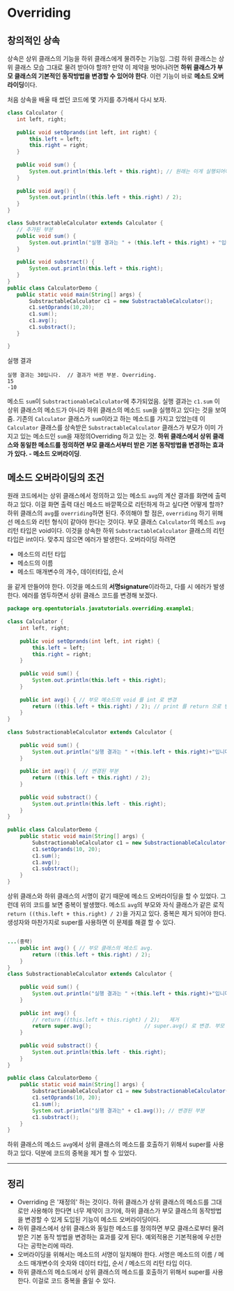# Overriding
## 창의적인 상속
 상속은 상위 클래스의 기능을 하위 클래스에게 물려주는 기능임. 그럼 하위 클래스는 상위 클래스 모습 그대로 물려 받아야 할까? 
 만약 이 제약을 벗어나려면 **하위 클래스가 부모 클래스의 기본적인 동작방법을 변경할 수 있어야 한다**. 이런 기능이 바로 **메소드 오버라이딩**이다.
    
 처음 상속을 배울 때 썼던 코드에 몇 가지를 추가해서 다시 보자.
 ```java
 class Calculator {
	int left, right;
	
	public void setOprands(int left, int right) {
		this.left = left;
		this.right = right;
	}
	
	public void sum() {
		System.out.println(this.left + this.right); // 원래는 이게 실행되어야 하는데
	}
	
	public void avg() {
		System.out.println((this.left + this.right) / 2);
	}
}

class SubstractableCalculator extends Calculator {
	// 추가된 부분
	public void sum() { 
		System.out.println("실행 결과는 " + (this.left + this.right) + "입니다");  // 이게 실행됨(하위 클래스의 메소드)
	}
	
	public void substract() {
		System.out.println(this.left + this.right);
	}
}
public class CalculatorDemo {
	public static void main(String[] args) {
		SubstractableCalculator c1 = new SubstractableCalculator();
		c1.setOprands(10,20);
		c1.sum();
		c1.avg();
		c1.substract();
	}

}
```
실행 결과
```
실행 결과는 30입니다.  // 결과가 바뀐 부분. Overriding.
15
-10
```
메소드 `sum`이 `SubstractionableCalculator`에 추가되었음. 실행 결과는 `c1.sum` 이 상위 클래스의 메소드가 아니라 하위 클래스의 메소드 `sum`을 실행하고 있다는 것을 보여줌.
기존의 `Calculator` 클래스가 `sum`이라고 하는 메소드를 가지고 있었는데 이 `Calculator` 클래스를 상속받은 `SubstractableCalculator` 클래스가 부모가 이미 가지고 있는 메소드인
`sum`을 재정의Overriding 하고 있는 것.
**하위 클래스에서 상위 클래스와 동일한 메소드를 정의하면 부모 클래스서부터 받은 기본 동작방법을 변경하는 효과가 있다. - 메소드 오버라이딩**.   
   
## 메소드 오버라이딩의 조건
원래 코드에서는 상위 클래스에서 정의하고 있는 메소드 `avg`의 계산 결과를 화면에 출력하고 있다. 이걸 화면 출력 대신 메소드 바깥쪽으로 리턴하게 하고 싶다면 어떻게 할까?
하위 클래스의 `avg`를 `overriding`하면 된다.
주의해야 할 점은, `overriding` 하기 위해선 메소드와 리턴 형식이 같아야 한다는 것이다. 
부모 클래스 `Calculator`의 메소드 `avg` 리턴 타입은 void이다. 이것을 상속한 하위 `SubstractableCalculator` 클래스의 리턴 타입은 int이다. 맞추지 않으면 에러가 발생한다. 
오버라이딩 하려면

* 메소드의 리턴 타입
* 메소드의 이름
* 메소드 매개변수의 개수, 데이터타입, 순서

을 같게 만들어야 한다. 이것을 메소드의 **서명signature**이라하고, 다를 시 에러가 발생한다. 에러를 염두하면서 상위 클래스 코드를 변경해 보겠다.

```java
package org.opentutorials.javatutorials.overriding.example1;
 
class Calculator {
    int left, right;
 
    public void setOprands(int left, int right) {
        this.left = left;
        this.right = right;
    }
 
    public void sum() {
        System.out.println(this.left + this.right);
    }
 
    public int avg() { // 부모 메소드의 void 를 int 로 변경
        return ((this.left + this.right) / 2); // print 를 return 으로 변경
    }
}
 
class SubstractionableCalculator extends Calculator {
     
    public void sum() {
        System.out.println("실행 결과는 " +(this.left + this.right)+"입니다.");
    }
     
    public int avg() {  // 변경된 부분
        return ((this.left + this.right) / 2);
    }
     
    public void substract() {
        System.out.println(this.left - this.right);
    }
}
 
public class CalculatorDemo {
    public static void main(String[] args) {
        SubstractionableCalculator c1 = new SubstractionableCalculator();
        c1.setOprands(10, 20);
        c1.sum();
        c1.avg();
        c1.substract();
    }
}
```

상위 클래스와 하위 클래스의 서명이 같기 때문에 메소드 오버라이딩을 할 수 있었다. 그런데 위의 코드를 보면 중복이 발생했다. 
메소드 `avg`의 부모와 자식 클래스가 같은 로직`return ((this.left + this.right) / 2)`을 가지고 있다. 중복은 제거 되어야 한다. 
생성자와 마찬가지로 super를 사용하면 이 문제를 해결 할 수 있다.

```java

...(중략)
    public int avg() { // 부모 클래스의 메소드 avg.
        return ((this.left + this.right) / 2); 
    }
}
class SubstractionableCalculator extends Calculator {
     
    public void sum() {
        System.out.println("실행 결과는 " +(this.left + this.right)+"입니다.");
    }
     
    public int avg() {
    	// return ((this.left + this.right) / 2); 	제거
        return super.avg(); 				// super.avg() 로 변경. 부모 클래스의 메소드 avg를 호출.
    }
     
    public void substract() {
        System.out.println(this.left - this.right);
    }
}
 
public class CalculatorDemo {
    public static void main(String[] args) {
        SubstractionableCalculator c1 = new SubstractionableCalculator();
        c1.setOprands(10, 20);
        c1.sum();
        System.out.println("실행 결과는" + c1.avg()); // 변경된 부분
        c1.substract();
    }
}
```
하위 클래스의 메소드 `avg`에서 상위 클래스의 메소드를 호출하기 위해서 super를 사용하고 있다. 덕분에 코드의 중복을 제거 할 수 있었다.

---
## 정리
* Overriding 은 '재정의' 하는 것이다. 하위 클래스가 상위 클래스의 메소드를 그대로만 사용해야 한다면 너무 제약이 크기에, 하위 클래스가 부모 클래스의 동작방법을 변경할 수 있게 도입된 기능이 메소드 오버라이딩이다.
* 하위 클래스에서 상위 클래스와 동일한 메소드를 정의하면 부모 클래스로부터 물려받은 기본 동작 방법을 변경하는 효과를 갖게 된다. 예외적용은 기본적용에 우선한다는 공학논리에 따라.
* 오버라이딩을 위해서는 메소드의 서명이 일치해야 한다. 서명은 메소드의 이름 / 메소드 매개변수의 숫자와 데이터 타입, 순서 / 메소드의 리턴 타입 이다.
* 하위 클래스의 메소드에서 상위 클래스의 메소드를 호출하기 위해서 super를 사용한다. 이걸로 코드 중복을 줄일 수 있다.
